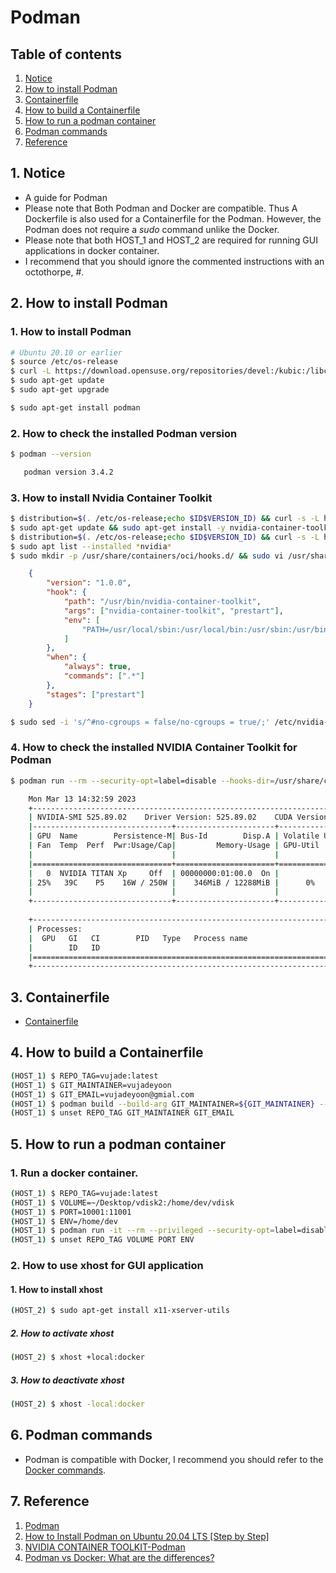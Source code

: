 # Podman


## Table of contents
1. [Notice](#notice)
2. [How to install Podman](#install_podman)
3. [Containerfile](#containerfile)
4. [How to build a Containerfile](#build_containerfile)
5. [How to run a podman container](#run_podman_container)
6. [Podman commands](#podman_commands)
7. [Reference](#ref)


## 1. Notice <a name="notice"></a>
- A guide for Podman
- Please note that Both Podman and Docker are compatible. Thus A Dockerfile is also used for a Containerfile for the Podman. However, the Podman does not require a *sudo* command unlike the Docker.
- Please note that both HOST_1 and HOST_2 are required for running GUI applications in docker container.
- I recommend that you should ignore the commented instructions with an octothorpe, #.



## 2. How to install Podman <a name="install_podman"></a>
### 1. How to install Podman 
```bash
# Ubuntu 20.10 or earlier
$ source /etc/os-release
$ curl -L https://download.opensuse.org/repositories/devel:/kubic:/libcontainers:/stable/xUbuntu_${VERSION_ID}/Release.key | sudo apt-key add -
$ sudo apt-get update
$ sudo apt-get upgrade
```
```bash
$ sudo apt-get install podman
```

### 2. How to check the installed Podman version
```bash
$ podman --version
```
```bash
   podman version 3.4.2
```

### 3. How to install Nvidia Container Toolkit
```bash
$ distribution=$(. /etc/os-release;echo $ID$VERSION_ID) && curl -s -L https://nvidia.github.io/libnvidia-container/gpgkey | sudo apt-key add - && curl -s -L https://nvidia.github.io/libnvidia-container/$distribution/libnvidia-container.list | sudo tee /etc/apt/sources.list.d/nvidia-container-toolkit.list
$ sudo apt-get update && sudo apt-get install -y nvidia-container-toolkit
$ distribution=$(. /etc/os-release;echo $ID$VERSION_ID) && curl -s -L https://nvidia.github.io/nvidia-docker/gpgkey | sudo apt-key add - && curl -s -L https://nvidia.github.io/nvidia-docker/$distribution/nvidia-docker.list | sudo tee /etc/apt/sources.list.d/nvidia-container-toolkit.list
$ sudo apt list --installed *nvidia*
$ sudo mkdir -p /usr/share/containers/oci/hooks.d/ && sudo vi /usr/share/containers/oci/hooks.d/oci-nvidia-hook.json
```
```json
    {
        "version": "1.0.0",
        "hook": {
            "path": "/usr/bin/nvidia-container-toolkit",
            "args": ["nvidia-container-toolkit", "prestart"],
            "env": [
                "PATH=/usr/local/sbin:/usr/local/bin:/usr/sbin:/usr/bin:/sbin:/bin"
            ]
        },
        "when": {
            "always": true,
            "commands": [".*"]
        },
        "stages": ["prestart"]
    }
```
```bash
$ sudo sed -i 's/^#no-cgroups = false/no-cgroups = true/;' /etc/nvidia-container-runtime/config.toml
```

### 4. How to check the installed NVIDIA Container Toolkit for Podman
```bash
$ podman run --rm --security-opt=label=disable --hooks-dir=/usr/share/containers/oci/hooks.d/ nvidia/cuda:11.6.2-base-ubuntu20.04 nvidia-smi
```
```bash
    Mon Mar 13 14:32:59 2023       
    +-----------------------------------------------------------------------------+
    | NVIDIA-SMI 525.89.02    Driver Version: 525.89.02    CUDA Version: 12.0     |
    |-------------------------------+----------------------+----------------------+
    | GPU  Name        Persistence-M| Bus-Id        Disp.A | Volatile Uncorr. ECC |
    | Fan  Temp  Perf  Pwr:Usage/Cap|         Memory-Usage | GPU-Util  Compute M. |
    |                               |                      |               MIG M. |
    |===============================+======================+======================|
    |   0  NVIDIA TITAN Xp     Off  | 00000000:01:00.0  On |                  N/A |
    | 25%   39C    P5    16W / 250W |    346MiB / 12288MiB |      0%      Default |
    |                               |                      |                  N/A |
    +-------------------------------+----------------------+----------------------+
                                                                                   
    +-----------------------------------------------------------------------------+
    | Processes:                                                                  |
    |  GPU   GI   CI        PID   Type   Process name                  GPU Memory |
    |        ID   ID                                                   Usage      |
    |=============================================================================|
    +-----------------------------------------------------------------------------+
```


## 3. Containerfile <a name="containerfile"></a>
- [Containerfile](../../Dockerfile)


## 4. How to build a Containerfile <a name="build_containerfile"></a>
```bash
(HOST_1) $ REPO_TAG=vujade:latest
(HOST_1) $ GIT_MAINTAINER=vujadeyoon
(HOST_1) $ GIT_EMAIL=vujadeyoon@gmial.com
(HOST_1) $ podman build --build-arg GIT_MAINTAINER=${GIT_MAINTAINER} --build-arg GIT_EMAIL=${GIT_EMAIL} -t ${REPO_TAG} .
(HOST_1) $ unset REPO_TAG GIT_MAINTAINER GIT_EMAIL
```


## 5. How to run a podman container <a name="run_podman_container"></a>
### 1. Run a docker container.
```bash
(HOST_1) $ REPO_TAG=vujade:latest
(HOST_1) $ VOLUME=~/Desktop/vdisk2:/home/dev/vdisk
(HOST_1) $ PORT=10001:11001
(HOST_1) $ ENV=/home/dev
(HOST_1) $ podman run -it --rm --privileged --security-opt=label=disable --hooks-dir=/usr/share/containers/oci/hooks.d/  --volume /tmp/.X11-unix:/tmp/.X11-unix:ro --env DISPLAY=unix$DISPLAY --ipc=host --net=host --volume ${VOLUME} --publish ${PORT} --env ${ENV} ${REPO_TAG} /bin/bash
(HOST_1) $ unset REPO_TAG VOLUME PORT ENV
```

### 2. How to use xhost for GUI application
#### 1. How to install xhost
```bash
(HOST_2) $ sudo apt-get install x11-xserver-utils
```
##### 2. How to activate xhost
```bash
(HOST_2) $ xhost +local:docker
```
##### 3. How to deactivate xhost
```bash
(HOST_2) $ xhost -local:docker
```


## 6. Podman commands <a name="podman_commands"></a>
- Podman is compatible with Docker, I recommend you should refer to the [Docker commands](./docker.md\#docker_commands).


## 7. Reference <a name="ref"></a>
1. [Podman](https://github.com/containers/podman)
2. [How to Install Podman on Ubuntu 20.04 LTS [Step by Step]](https://www.cyberithub.com/how-to-install-podman-on-ubuntu-20-04-lts-step-by-step/)
3. [NVIDIA CONTAINER TOOLKIT-Podman](https://docs.nvidia.com/datacenter/cloud-native/container-toolkit/install-guide.html#id9)
4. [Podman vs Docker: What are the differences?](https://www.imaginarycloud.com/blog/podman-vs-docker/)